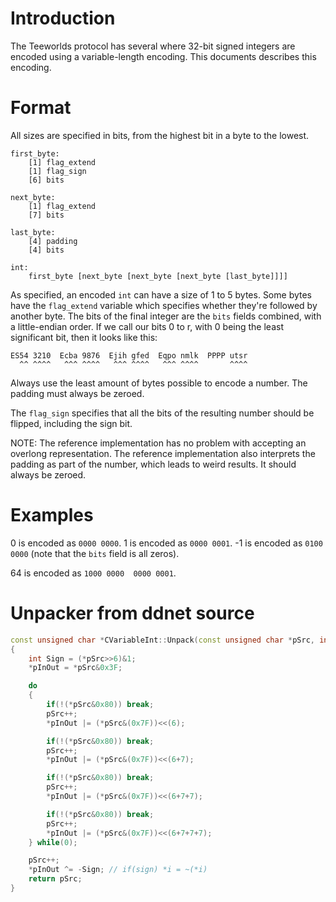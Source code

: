 Introduction
============

The Teeworlds protocol has several where 32-bit signed integers are encoded
using a variable-length encoding. This documents describes this encoding.

Format
======

All sizes are specified in bits, from the highest bit in a byte to the lowest.

    first_byte:
        [1] flag_extend
        [1] flag_sign
        [6] bits

    next_byte:
        [1] flag_extend
        [7] bits

    last_byte:
        [4] padding
        [4] bits

    int:
        first_byte [next_byte [next_byte [next_byte [last_byte]]]]

As specified, an encoded `int` can have a size of 1 to 5 bytes. Some bytes have
the `flag_extend` variable which specifies whether they're followed by another
byte. The bits of the final integer are the `bits` fields combined, with a
little-endian order. If we call our bits 0 to r, with 0 being the least
significant bit, then it looks like this:

    ES54 3210  Ecba 9876  Ejih gfed  Eqpo nmlk  PPPP utsr
      ^^ ^^^^   ^^^ ^^^^   ^^^ ^^^^   ^^^ ^^^^       ^^^^

Always use the least amount of bytes possible to encode a number. The padding
must always be zeroed.

The `flag_sign` specifies that all the bits of the resulting number should be
flipped, including the sign bit.

NOTE: The reference implementation has no problem with accepting an overlong
representation. The reference implementation also interprets the padding as
part of the number, which leads to weird results. It should always be zeroed.

Examples
========

0 is encoded as `0000 0000`. 1 is encoded as `0000 0001`. -1 is encoded as
`0100 0000` (note that the `bits` field is all zeros).

64 is encoded as `1000 0000  0000 0001`.

Unpacker from ddnet source
================================
```cpp
const unsigned char *CVariableInt::Unpack(const unsigned char *pSrc, int *pInOut)
{
	int Sign = (*pSrc>>6)&1;
	*pInOut = *pSrc&0x3F;

	do
	{
		if(!(*pSrc&0x80)) break;
		pSrc++;
		*pInOut |= (*pSrc&(0x7F))<<(6);

		if(!(*pSrc&0x80)) break;
		pSrc++;
		*pInOut |= (*pSrc&(0x7F))<<(6+7);

		if(!(*pSrc&0x80)) break;
		pSrc++;
		*pInOut |= (*pSrc&(0x7F))<<(6+7+7);

		if(!(*pSrc&0x80)) break;
		pSrc++;
		*pInOut |= (*pSrc&(0x7F))<<(6+7+7+7);
	} while(0);

	pSrc++;
	*pInOut ^= -Sign; // if(sign) *i = ~(*i)
	return pSrc;
}
```
